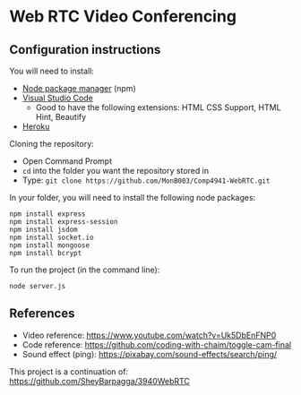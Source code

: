# Web RTC Video Conferencing

<!--- ## Hosted App
[Hosted App Link](https://webrtc-mb-4941.herokuapp.com/) -->

## Configuration instructions

You will need to install:
- [Node package manager](https://nodejs.org/en/download/) (npm)
- [Visual Studio Code](https://code.visualstudio.com/download)
  - Good to have the following extensions: HTML CSS Support, HTML Hint, Beautify 
- [Heroku](https://devcenter.heroku.com/articles/heroku-cli#install-the-heroku-cli)

Cloning the repository:
- Open Command Prompt 
- `cd` into the folder you want the repository stored in
- Type:  `git clone https://github.com/MonB003/Comp4941-WebRTC.git`

In your folder, you will need to install the following node packages:
```
npm install express 
npm install express-session
npm install jsdom
npm install socket.io
npm install mongoose 
npm install bcrypt 
```

To run the project (in the command line):
```
node server.js
```

## References
* Video reference: https://www.youtube.com/watch?v=Uk5DbEnFNP0
* Code reference: https://github.com/coding-with-chaim/toggle-cam-final
* Sound effect (ping): https://pixabay.com/sound-effects/search/ping/

This project is a continuation of: https://github.com/SheyBarpagga/3940WebRTC
